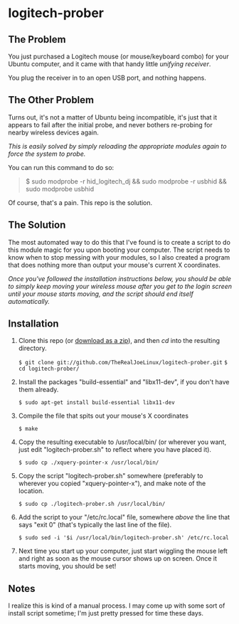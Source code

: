 logitech-prober
===============

The Problem
-----------
You just purchased a Logitech mouse (or mouse/keyboard combo) for your Ubuntu computer, and it came with that handy little _unifying receiver_.

You plug the receiver in to an open USB port, and nothing happens.

The Other Problem
-----------------
Turns out, it's not a matter of Ubuntu being incompatible, it's just that it appears to fail after the initial probe, and never bothers re-probing for nearby wireless devices again.

*This is easily solved by simply reloading the appropriate modules again to force the system to probe.*

You can run this command to do so:
> $ sudo modprobe -r hid_logitech_dj && sudo modprobe -r usbhid && sudo modprobe usbhid

Of course, that's a pain. This repo is the solution.

The Solution
------------
The most automated way to do this that I've found is to create a script to do this module magic for you upon booting your computer. The script needs to know when to stop messing with your modules, so I also created a program that does nothing more than output your mouse's current X coordinates.

_Once you've followed the installation instructions below, you should be able to simply keep moving your wireless mouse after you get to the login screen until your mouse starts moving, and the script should end itself automatically._

Installation
------------
1. Clone this repo (or [download as a zip](https://github.com/TheRealJoeLinux/logitech-prober/zipball/master)), and then *cd* into the resulting directory.

    `$ git clone git://github.com/TheRealJoeLinux/logitech-prober.git`
    `$ cd logitech-prober/`

2. Install the packages "build-essential" and "libx11-dev", if you don't have them already.

    `$ sudo apt-get install build-essential libx11-dev`

3. Compile the file that spits out your mouse's X coordinates

    `$ make`

4. Copy the resulting executable to /usr/local/bin/ (or wherever you want, just edit "logitech-prober.sh" to reflect where you have placed it).

    `$ sudo cp ./xquery-pointer-x /usr/local/bin/`

5. Copy the script "logitech-prober.sh" somewhere (preferably to wherever you copied "xquery-pointer-x"), and make note of the location.

    `$ sudo cp ./logitech-prober.sh /usr/local/bin/`

6. Add the script to your "/etc/rc.local" file, somewhere _above_ the line that says "exit 0" (that's typically the last line of the file).

    `$ sudo sed -i '$i /usr/local/bin/logitech-prober.sh' /etc/rc.local`

7. Next time you start up your computer, just start wiggling the mouse left and right as soon as the mouse cursor shows up on screen. Once it starts moving, you should be set!

Notes
-----
I realize this is kind of a manual process. I may come up with some sort of install script sometime; I'm just pretty pressed for time these days.
